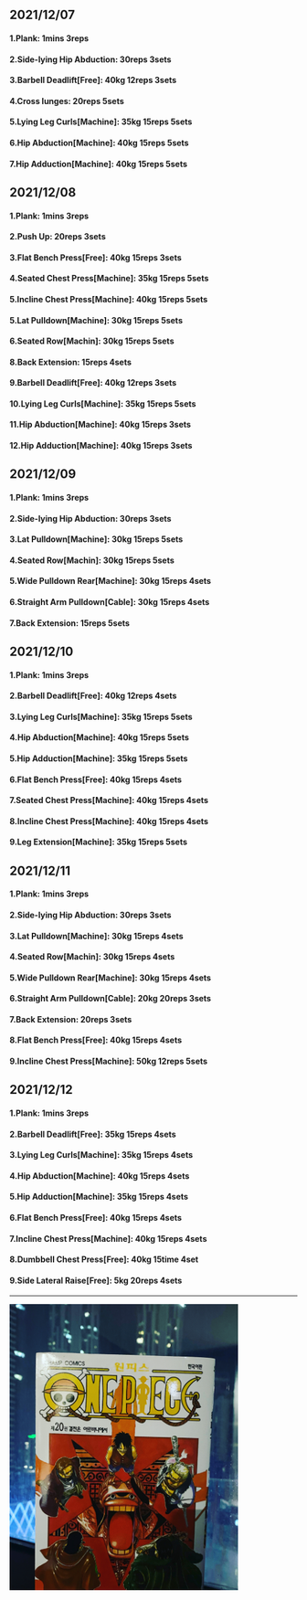 ## 2021/12/07
#### 1.Plank: 1mins 3reps
#### 2.Side-lying Hip Abduction: 30reps 3sets
#### 3.Barbell Deadlift\[Free\]: 40kg 12reps 3sets
#### 4.Cross lunges: 20reps 5sets
#### 5.Lying Leg Curls\[Machine\]: 35kg 15reps 5sets
#### 6.Hip Abduction\[Machine\]: 40kg 15reps 5sets
#### 7.Hip Adduction\[Machine\]: 40kg 15reps 5sets

## 2021/12/08
#### 1.Plank: 1mins 3reps
#### 2.Push Up: 20reps 3sets
#### 3.Flat Bench Press\[Free\]: 40kg 15reps 3sets
#### 4.Seated Chest Press\[Machine\]: 35kg 15reps 5sets
#### 5.Incline Chest Press\[Machine\]: 40kg 15reps 5sets
#### 5.Lat Pulldown\[Machine\]: 30kg 15reps 5sets
#### 6.Seated Row\[Machin]: 30kg 15reps 5sets
#### 8.Back Extension: 15reps 4sets
#### 9.Barbell Deadlift\[Free\]: 40kg 12reps 3sets
#### 10.Lying Leg Curls\[Machine\]: 35kg 15reps 5sets
#### 11.Hip Abduction\[Machine\]: 40kg 15reps 3sets
#### 12.Hip Adduction\[Machine\]: 40kg 15reps 3sets

## 2021/12/09
#### 1.Plank: 1mins 3reps
#### 2.Side-lying Hip Abduction: 30reps 3sets
#### 3.Lat Pulldown\[Machine\]: 30kg 15reps 5sets
#### 4.Seated Row\[Machin]: 30kg 15reps 5sets
#### 5.Wide Pulldown Rear\[Machine\]: 30kg 15reps 4sets
#### 6.Straight Arm Pulldown\[Cable\]: 30kg 15reps 4sets
#### 7.Back Extension: 15reps 5sets

## 2021/12/10
#### 1.Plank: 1mins 3reps
#### 2.Barbell Deadlift\[Free\]: 40kg 12reps 4sets
#### 3.Lying Leg Curls\[Machine\]: 35kg 15reps 5sets
#### 4.Hip Abduction\[Machine\]: 40kg 15reps 5sets
#### 5.Hip Adduction\[Machine\]: 35kg 15reps 5sets
#### 6.Flat Bench Press\[Free\]: 40kg 15reps 4sets
#### 7.Seated Chest Press\[Machine\]: 40kg 15reps 4sets
#### 8.Incline Chest Press\[Machine\]: 40kg 15reps 4sets
#### 9.Leg Extension\[Machine]: 35kg 15reps 5sets

## 2021/12/11
#### 1.Plank: 1mins 3reps
#### 2.Side-lying Hip Abduction: 30reps 3sets
#### 3.Lat Pulldown\[Machine\]: 30kg 15reps 4sets
#### 4.Seated Row\[Machin]: 30kg 15reps 4sets
#### 5.Wide Pulldown Rear\[Machine\]: 30kg 15reps 4sets
#### 6.Straight Arm Pulldown\[Cable\]: 20kg 20reps 3sets
#### 7.Back Extension: 20reps 3sets
#### 8.Flat Bench Press\[Free\]: 40kg 15reps 4sets
#### 9.Incline Chest Press\[Machine\]: 50kg 12reps 5sets


## 2021/12/12
#### 1.Plank: 1mins 3reps
#### 2.Barbell Deadlift\[Free\]: 35kg 15reps 4sets
#### 3.Lying Leg Curls\[Machine\]: 35kg 15reps 4sets
#### 4.Hip Abduction\[Machine\]: 40kg 15reps 4sets
#### 5.Hip Adduction\[Machine\]: 35kg 15reps 4sets
#### 6.Flat Bench Press\[Free\]: 40kg 15reps 4sets
#### 7.Incline Chest Press\[Machine\]: 40kg 15reps 4sets
#### 8.Dumbbell Chest Press\[Free\]: 40kg 15time 4set
#### 9.Side Lateral Raise\[Free\]: 5kg 20reps 4sets

---

<img src='./_resources/__020.jpg' width='400px' />
